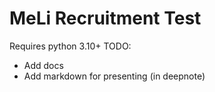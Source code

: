# MeLi Recruitment Test
Requires python 3.10+
TODO:
- Add docs
- Add markdown for presenting (in deepnote)
